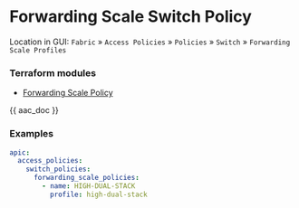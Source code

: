 # Forwarding Scale Switch Policy

Location in GUI:
`Fabric` » `Access Policies` » `Policies` » `Switch` » `Forwarding Scale Profiles`

### Terraform modules

* [Forwarding Scale Policy](https://registry.terraform.io/modules/netascode/forwarding-scale-policy/aci/latest)

{{ aac_doc }}

### Examples

```yaml
apic:
  access_policies:
    switch_policies:
      forwarding_scale_policies:
        - name: HIGH-DUAL-STACK
          profile: high-dual-stack
```
